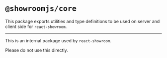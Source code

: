 # `@showroomjs/core`

This package exports utilities and type definitions to be used on server and client side for `react-showroom`.

---

This is an internal package used by `react-showroom`.

Please do not use this directly.
